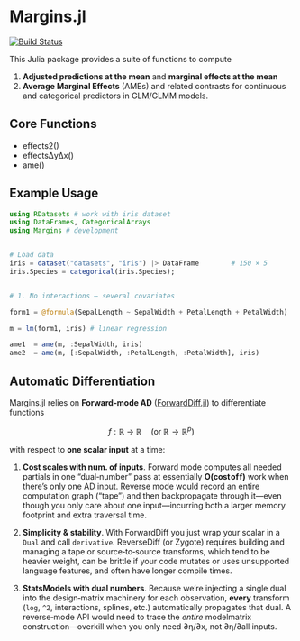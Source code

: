# Margins.jl

[![Build Status](https://github.com/emfeltham/Margins.jl/workflows/CI/badge.svg)](https://github.com/emfeltham/Margins.jl/actions)

This Julia package provides a suite of functions to compute
1. **Adjusted predictions at the mean** and **marginal effects at the mean**
2. **Average Marginal Effects** (AMEs) and related contrasts for continuous and categorical predictors in GLM/GLMM models.

## Core Functions

- effects2()
- effectsΔyΔx()
- ame()

## Example Usage

```julia
using RDatasets # work with iris dataset
using DataFrames, CategoricalArrays
using Margins # development


# Load data
iris = dataset("datasets", "iris") |> DataFrame        # 150 × 5
iris.Species = categorical(iris.Species);


# 1. No interactions – several covariates

form1 = @formula(SepalLength ~ SepalWidth + PetalLength + PetalWidth)

m = lm(form1, iris) # linear regression

ame1  = ame(m, :SepalWidth, iris)
ame2  = ame(m, [:SepalWidth, :PetalLength, :PetalWidth], iris)
```

## Automatic Differentiation

Margins.jl relies on **Forward‐mode AD** ([ForwardDiff.jl](https://github.com/JuliaDiff/ForwardDiff.jl)) to differentiate functions

$$
f: \mathbb{R} \;\to\; \mathbb{R}\quad(\text{or}\;\mathbb{R}\to\mathbb{R}^p)
$$

with respect to **one scalar input** at a time:

1. **Cost scales with num. of inputs**. Forward mode computes all needed partials in one “dual‐number” pass at essentially **O(cost of f)** work when there’s only one AD input.  Reverse mode would record an entire computation graph (“tape”) and then backpropagate through it—even though you only care about one input—incurring both a larger memory footprint and extra traversal time.

2. **Simplicity & stability**.  With ForwardDiff you just wrap your scalar in a `Dual` and call `derivative`.  ReverseDiff (or Zygote) requires building and managing a tape or source‐to‐source transforms, which tend to be heavier weight, can be brittle if your code mutates or uses unsupported language features, and often have longer compile times.

3. **StatsModels with dual numbers**.  Because we’re injecting a single dual into the design‐matrix machinery for each observation, **every** transform (`log`, `^2`, interactions, splines, etc.) automatically propagates that dual.  A reverse‐mode API would need to trace the *entire* modelmatrix construction—overkill when you only need ∂η/∂x, not ∂η/∂all inputs.
